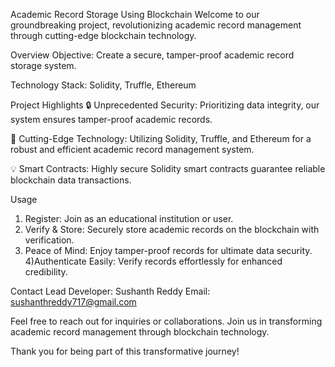 Academic Record Storage Using Blockchain
Welcome to our groundbreaking project, revolutionizing academic record management through cutting-edge blockchain technology.

Overview
Objective: Create a secure, tamper-proof academic record storage system.

Technology Stack: Solidity, Truffle, Ethereum

Project Highlights
🔒 Unprecedented Security: Prioritizing data integrity, our system ensures tamper-proof academic records.

🚀 Cutting-Edge Technology: Utilizing Solidity, Truffle, and Ethereum for a robust and efficient academic record management system.

💡 Smart Contracts: Highly secure Solidity smart contracts guarantee reliable blockchain data transactions.

Usage
1) Register: Join as an educational institution or user.
2) Verify & Store: Securely store academic records on the blockchain with verification.
3) Peace of Mind: Enjoy tamper-proof records for ultimate data security.
4)Authenticate Easily: Verify records effortlessly for enhanced credibility.

Contact
Lead Developer: Sushanth Reddy
Email: sushanthreddy717@gmail.com

Feel free to reach out for inquiries or collaborations. Join us in transforming academic record management through blockchain technology.

Thank you for being part of this transformative journey!
